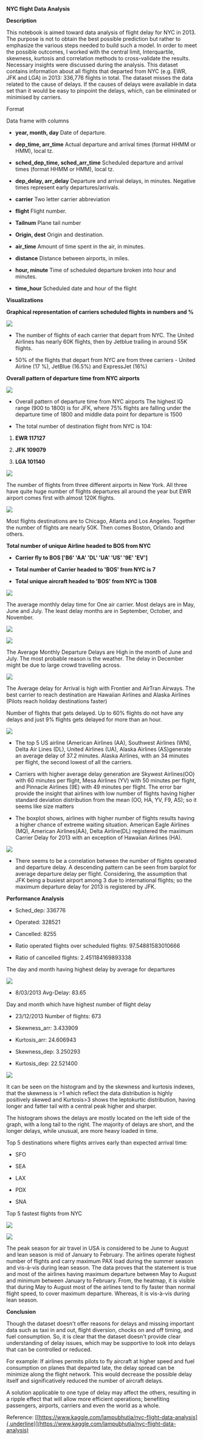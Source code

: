 ﻿**NYC flight Data Analysis**

**Description**

This notebook is aimed toward data analysis of flight delay for NYC in
2013. The purpose is not to obtain the best possible prediction but
rather to emphasize the various steps needed to build such a model. In
order to meet the possible outcomes, I worked with the central limit,
Interquartile, skewness, kurtosis and correlation methods to
cross-validate the results. Necessary insights were discussed during the
analysis. This dataset contains information about all flights that
departed from NYC (e.g. EWR, JFK and LGA) in 2013: 336,776 flights in
total. The dataset misses the data related to the cause of delays. If
the causes of delays were available in data set than it would be easy to
pinpoint the delays, which, can be eliminated or minimised by carriers.

Format

Data frame with columns

-   **year, month, day** Date of departure.

-   **dep\_time, arr\_time** Actual departure and arrival times (format
    HHMM or HMM), local tz.

-   **sched\_dep\_time, sched\_arr\_time** Scheduled departure and
    arrival times (format HHMM or HMM), local tz.

-   **dep\_delay, arr\_delay** Departure and arrival delays, in minutes.
    Negative times represent early departures/arrivals.

-   **carrier** Two letter carrier abbreviation

-   **flight** Flight number.

-   **Tailnum** Plane tail number

-   **Origin, dest** Origin and destination.

-   **air\_time** Amount of time spent in the air, in minutes.

-   **distance** Distance between airports, in miles.

-   **hour, minute** Time of scheduled departure broken into hour and
    minutes.

-   **time\_hour** Scheduled date and hour of the flight

**Visualizations**

**Graphical representation of carriers
scheduled flights in numbers and %**


![](media/image1.png)

-   The number of flights of each carrier that depart from NYC. The
    United Airlines has nearly 60K flights, then by Jetblue trailing in
    around 55K flights.

-   50% of the flights that depart from NYC are from three carriers -
    United Airline (17 %), JetBlue (16.5%) and ExpressJet (16%)

**Overall pattern of departure time from NYC airports**

![](media/image2.png) 

-   Overall pattern of departure time from NYC airports The highest IQ
    range (900 to 1800) is for JFK, where 75% flights are falling under
    the departure time of 1800 and middle data point for departure is
    1500

-   The total number of destination flight from NYC is 104:

1.  **EWR 117127**

2.  **JFK 109079**

3.  **LGA 101140**

![](media/image3.png) 

The number of flights from three different airports in New York. All
three have quite huge number of flights departures all around the year
but EWR airport comes first with almost 120K flights.

![](media/image4.png)
 
Most flights destinations are to Chicago, Atlanta and Los Angeles.
Together the number of flights are nearly 50K. Then comes Boston,
Orlando and others.

**Total number of unique Airline headed to BOS from NYC**

-   **Carrier fly to BOS \[\'B6\' \'AA\' \'DL\' \'UA\' \'US\' \'9E\'
    \'EV\'\]**

-   **Total number of Carrier headed to \'BOS\' from NYC is 7**

-   **Total unique aircraft headed to \'BOS\' from NYC is 1308**

![](media/image5.png) 

The average monthly delay time for One air carrier. Most delays are in
May, June and July. The least delay months are in September, October,
and November.

![](media/image14.png) 


![](media/image6.png) 

The Average Monthly Departure Delays are High in the month of June and
July. The most probable reason is the weather. The delay in December
might be due to large crowd travelling across.

![](media/image7.png) 

The Average delay for Arrival is high with Frontier and AirTran Airways.
The best carrier to reach destination are Hawaiian Airlines and Alaska
Airlines (Pilots reach holiday destinations faster)

 
Number of flights that gets delayed. Up to 60% flights do not have any
delays and just 9% flights gets delayed for more than an hour.


![](media/image8.png)


-   The top 5 US airline (American Airlines (AA), Southwest Airlines
    (WN), Delta Air Lines (DL), United Airlines (UA), Alaska Airlines
    (AS)generate an average delay of 37.2 minutes. Alaska Airlines, with
    an 34 minutes per flight, the second lowest of all the carriers.

-   Carriers with higher average delay generation are Skywest
    Airlines(OO) with 60 minutes per flight, Mesa Airlines (YV) with 50
    minutes per flight, and Pinnacle Airlines (9E) with 49 minutes per
    flight. The error bar provide the insight that airlines with low
    number of flights having higher standard deviation distribution from
    the mean (OO, HA, YV, F9, AS); so it seems like size matters

-   The boxplot shows, airlines with higher number of flights results
    having a higher chance of extreme waiting situation. American Eagle
    Airlines (MQ), American Airlines(AA), Delta Airline(DL) registered
    the maximum Carrier Delay for 2013 with an exception of Hawaiian
    Airlines (HA).

![](media/image19.png) 

-   There seems to be a correlation between the number of flights
    operated and departure delay. A descending pattern can be seen from
    barplot for average departure delay per flight. Considering, the
    assumption that JFK being a busiest airport among 3 due to
    international flights; so the maximum departure delay for 2013 is
    registered by JFK.




**Performance Analysis**

-   Sched\_dep: 336776

-   Operated: 328521

-   Cancelled: 8255

-   Ratio operated flights over scheduled flights: 97.54881583010666

-   Ratio of cancelled flights: 2.451184169893338

The day and month having highest delay by average for departures


![](media/image9.png)


-   8/03/2013 Avg-Delay: 83.65

Day and month which have highest number of flight delay

-   23/12/2013 Number of flights: 673


-   Skewness\_arr: 3.433909

-   Kurtosis\_arr: 24.606943

-   Skewness\_dep: 3.250293

-   Kurtosis\_dep: 22.521400

![](media/image10.png) 


It can be seen on the histogram and by the skewness and kurtosis
indexes, that the skewness is \>1 which reflect the data distribution is
highly positively skewed and Kurtosis\>3 shows the leptokurtic
distribution, having longer and fatter tail with a central peak higher
and sharper.

The histogram shows the delays are mostly located on the left side of
the graph, with a long tail to the right. The majority of delays are
short, and the longer delays, while unusual, are more heavy loaded in
time.




Top 5 destinations where flights arrives early than expected arrival
time:

-   SFO

-   SEA

-   LAX

-   PDX

-   SNA

Top 5 fastest flights from NYC

![](media/image11.png) 

![](media/image14.png)
 
The peak season for air travel in USA is considered to be June to August
and lean season is mid of January to February. The airlines operate
highest number of flights and carry maximum PAX load during the summer
season and vis-à-vis during lean season. The data proves that the
statement is true and most of the airlines having maximum departure
between May to August and minimum between January to February. From, the
heatmap, it is visible that during May to August most of the airlines
tend to fly faster than normal flight speed, to cover maximum departure.
Whereas, it is vis-à-vis during lean season.

**Conclusion**

Though the dataset doesn\'t offer reasons for delays and missing
important data such as taxi in and out, flight diversion, chocks on and
off timing, and fuel consumption. So, it is clear that the dataset
doesn\'t provide clear understanding of delay issues, which may be
supportive to look into delays that can be controlled or reduced.

For example: If airlines permits pilots to fly aircraft at higher speed
and fuel consumption on planes that departed late, the delay spread can
be minimize along the flight network. This would decrease the possible
delay itself and significatively reduced the number of aircraft delays.

A solution applicable to one type of delay may affect the others,
resulting in a ripple effect that will allow more efficient operations;
benefiting passengers, airports, carriers and even the world as a whole.

Reference: [[https://www.kaggle.com/lampubhutia/nyc-flight-data-analysis]{.underline}](https://www.kaggle.com/lampubhutia/nyc-flight-data-analysis)
